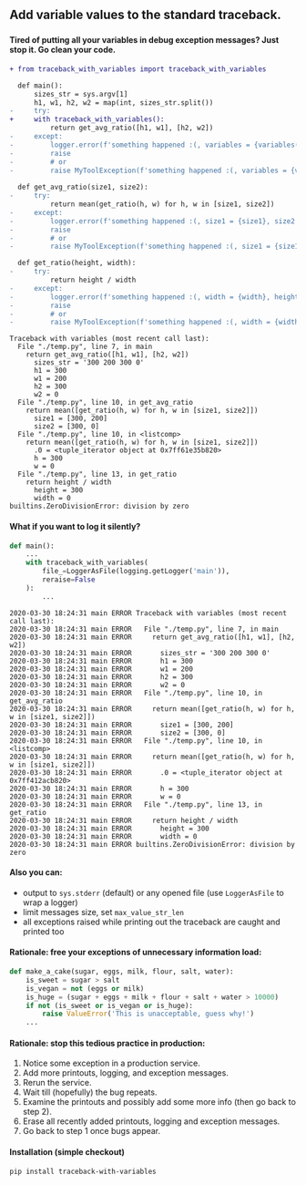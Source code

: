 ## Add variable values to the standard traceback.

### 
###
###

#### Tired of putting all your variables in debug exception messages? Just stop it. Go clean your code.

```diff
+ from traceback_with_variables import traceback_with_variables

  def main():
      sizes_str = sys.argv[1]
      h1, w1, h2, w2 = map(int, sizes_str.split())
-     try:
+     with traceback_with_variables():
          return get_avg_ratio([h1, w1], [h2, w2])
-     except:
-         logger.error(f'something happened :(, variables = {variables()[:1000]}')
-         raise
-         # or
-         raise MyToolException(f'something happened :(, variables = {variables()[:1000]}')
          
  def get_avg_ratio(size1, size2):
-     try:
          return mean(get_ratio(h, w) for h, w in [size1, size2])
-     except:
-         logger.error(f'something happened :(, size1 = {size1}, size2 = {size2}')
-         raise
-         # or
-         raise MyToolException(f'something happened :(, size1 = {size1}, size2 = {size2}')

  def get_ratio(height, width):
-     try:
          return height / width
-     except:
-         logger.error(f'something happened :(, width = {width}, height = {height}')
-         raise
-         # or
-         raise MyToolException(f'something happened :(, width = {width}, height = {height}')
```

```
Traceback with variables (most recent call last):
  File "./temp.py", line 7, in main
    return get_avg_ratio([h1, w1], [h2, w2])
      sizes_str = '300 200 300 0'
      h1 = 300
      w1 = 200
      h2 = 300
      w2 = 0
  File "./temp.py", line 10, in get_avg_ratio
    return mean([get_ratio(h, w) for h, w in [size1, size2]])
      size1 = [300, 200]
      size2 = [300, 0]
  File "./temp.py", line 10, in <listcomp>
    return mean([get_ratio(h, w) for h, w in [size1, size2]])
      .0 = <tuple_iterator object at 0x7ff61e35b820>
      h = 300
      w = 0
  File "./temp.py", line 13, in get_ratio
    return height / width
      height = 300
      width = 0
builtins.ZeroDivisionError: division by zero
```

#### What if you want to log it silently?

```python
def main():
    ...
    with traceback_with_variables(
        file_=LoggerAsFile(logging.getLogger('main')),
        reraise=False
    ):
        ...
```

```
2020-03-30 18:24:31 main ERROR Traceback with variables (most recent call last):
2020-03-30 18:24:31 main ERROR   File "./temp.py", line 7, in main
2020-03-30 18:24:31 main ERROR     return get_avg_ratio([h1, w1], [h2, w2])
2020-03-30 18:24:31 main ERROR       sizes_str = '300 200 300 0'
2020-03-30 18:24:31 main ERROR       h1 = 300
2020-03-30 18:24:31 main ERROR       w1 = 200
2020-03-30 18:24:31 main ERROR       h2 = 300
2020-03-30 18:24:31 main ERROR       w2 = 0
2020-03-30 18:24:31 main ERROR   File "./temp.py", line 10, in get_avg_ratio
2020-03-30 18:24:31 main ERROR     return mean([get_ratio(h, w) for h, w in [size1, size2]])
2020-03-30 18:24:31 main ERROR       size1 = [300, 200]
2020-03-30 18:24:31 main ERROR       size2 = [300, 0]
2020-03-30 18:24:31 main ERROR   File "./temp.py", line 10, in <listcomp>
2020-03-30 18:24:31 main ERROR     return mean([get_ratio(h, w) for h, w in [size1, size2]])
2020-03-30 18:24:31 main ERROR       .0 = <tuple_iterator object at 0x7ff412acb820>
2020-03-30 18:24:31 main ERROR       h = 300
2020-03-30 18:24:31 main ERROR       w = 0
2020-03-30 18:24:31 main ERROR   File "./temp.py", line 13, in get_ratio
2020-03-30 18:24:31 main ERROR     return height / width
2020-03-30 18:24:31 main ERROR       height = 300
2020-03-30 18:24:31 main ERROR       width = 0
2020-03-30 18:24:31 main ERROR builtins.ZeroDivisionError: division by zero
```

#### Also you can:

* output to `sys.stderr` (default) or any opened file (use `LoggerAsFile` to wrap a logger)
* limit messages size, set `max_value_str_len`
* all exceptions raised while printing out the traceback are caught and printed too

#### Rationale: free your exceptions of unnecessary information load:

```python
def make_a_cake(sugar, eggs, milk, flour, salt, water):
    is_sweet = sugar > salt
    is_vegan = not (eggs or milk)
    is_huge = (sugar + eggs + milk + flour + salt + water > 10000)
    if not (is_sweet or is_vegan or is_huge):
        raise ValueError('This is unacceptable, guess why!')
    ...
```

#### Rationale: stop this tedious practice in production:

1. Notice some exception in a production service.
2. Add more printouts, logging, and exception messages.
3. Rerun the service.
4. Wait till (hopefully) the bug repeats.
5. Examine the printouts and possibly add some more info (then go back to step 2).
6. Erase all recently added printouts, logging and exception messages.
7. Go back to step 1 once bugs appear.

#### Installation (simple checkout)

```
pip install traceback-with-variables
```
